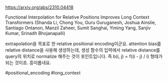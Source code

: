 https://arxiv.org/abs/2310.04418

Functional Interpolation for Relative Positions Improves Long Context Transformers (Shanda Li, Chong You, Guru Guruganesh, Joshua Ainslie, Santiago Ontanon, Manzil Zaheer, Sumit Sanghai, Yiming Yang, Sanjiv Kumar, Srinadh Bhojanapalli)

extrapolation을 목표로 한 relative positional encoding이군요. attention bias를 relative distance을 사용해 생성하는데, 생성 함수의 입력에서 relative distance를 query의 위치로 normalize 해주는 것이 포인트입니다. 즉 b(i, j) = f((i - j) / i) 형태가 되는 것이죠. 흥미롭네요.

#positional_encoding #long_context 